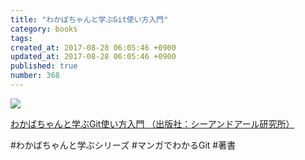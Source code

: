 ```yaml
---
title: "わかばちゃんと学ぶGit使い方入門"
category: books
tags: 
created_at: 2017-08-28 06:05:46 +0900
updated_at: 2017-08-28 06:05:46 +0900
published: true
number: 368
---
```


<img src="https://img.esa.io/uploads/production/attachments/3412/2017/07/06/7092/4225430e-938b-4f6c-86e3-0b8c2f6b8ccf.png">

<a target="_blank" href="https://www.amazon.co.jp/gp/product/4863542178/ref=as_li_tl?ie=UTF8&camp=247&creative=1211&creativeASIN=4863542178&linkCode=as2&tag=cam51p-22&linkId=7ce9e777aff97d46dcec9f6aedf3429d">わかばちゃんと学ぶGit使い方入門 （出版社：シーアンドアール研究所）</a>

#わかばちゃんと学ぶシリーズ #マンガでわかるGit #著書
